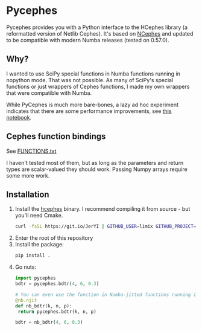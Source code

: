 # Pycephes

Pycephes provides you with a Python interface to the HCephes library (a reformatted version of Netlib Cephes). It's based on [NCephes](https://github.com/limix/ncephes/tree/master) and updated to be compatible with modern Numba releases (tested on 0.57.0).

## Why?
I wanted to use SciPy special functions in Numba functions running in nopython mode. That was not possible. As many of SciPy's special functions or just wrappers of Cephes functions, I made my own wrappers that were compatible with Numba.

While PyCephes is much more bare-bones, a lazy ad hoc experiment indicates that there are some performance improvements, see [this notebook](/workspaces/pycephes/test.ipynb).

## Cephes function bindings
See [FUNCTIONS.txt](./FUNCTIONS.txt)

I haven't tested most of them, but as long as the parameters and return types are scalar-valued they should work. Passing Numpy arrays require some more work.

## Installation
1. Install the [hcephes](https://github.com/limix/hcephes) binary. I recommend compiling it from source - but you'll need Cmake.
   ```sh
   curl -fsSL https://git.io/JerYI | GITHUB_USER=limix GITHUB_PROJECT=hcephes bash
   ```
2. Enter the root of this repository
3. Install the package:
   ```sh
   pip install .
   ```
4. Go nuts:
    ```python
   import pycephes
   bdtr = pycephes.bdtr(4, 6, 0.3)

   # You can even use the function in Numba-jitted functions running in nopython mode:
   @nb.njit
   def nb_bdtr(k, n, p):
     return pycephes.bdtr(k, n, p)

   bdtr = nb_bdtr(4, 6, 0.3)
   ```
